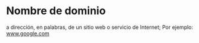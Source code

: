 [Title]: # (Nombre de dominio)
[Difficulty]: # (Principiante)
[Order]: # (31)

# Nombre de dominio 
a dirección, en palabras, de un sitio web o servicio de Internet; Por ejemplo: www.google.com
